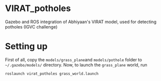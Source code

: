 # VIRAT_potholes

Gazebo and ROS integration of Abhiyaan's VIRAT model, used for detecting potholes (IGVC challenge)

# Setting up

First of all, copy the `models/grass_plane`and `models/pothole` folder to `~/.gazebo/models/` directory. Now, to launch the `grass_plane` world, run

```
roslaunch virat_potholes grass_world.launch
```
